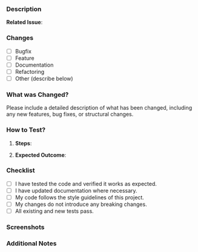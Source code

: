 ### Description

<!-- Please include a summary of the changes and the purpose of this PR. -->

**Related Issue**:

<!-- [Link to Issue or Description] -->

### Changes

- [ ] Bugfix
- [ ] Feature
- [ ] Documentation
- [ ] Refactoring
- [ ] Other (describe below)

### What was Changed?

Please include a detailed description of what has been changed, including any new features, bug fixes, or structural changes.

### How to Test?

1. **Steps**:
<!-- List the steps required to test this feature or bug fix. -->
2. **Expected Outcome**:
<!-- Describe the expected result of these tests. -->

### Checklist

- [ ] I have tested the code and verified it works as expected.
- [ ] I have updated documentation where necessary.
- [ ] My code follows the style guidelines of this project.
- [ ] My changes do not introduce any breaking changes.
- [ ] All existing and new tests pass.
<!-- - [ ] I have added or updated unit tests as needed. -->

### Screenshots

<!-- If applicable, add any screenshots that show the change in action. Delete this section if not applicable -->

### Additional Notes

<!-- Any additional information, context, or notes about this PR. -->

